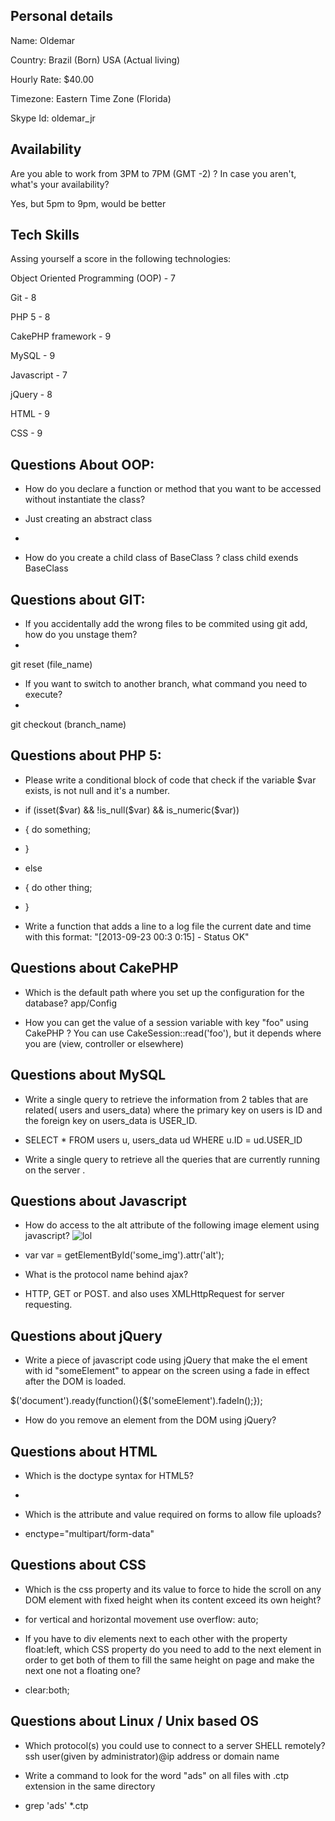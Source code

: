 ## Personal details

Name: Oldemar

Country: Brazil (Born) USA (Actual living)

Hourly Rate: $40.00

Timezone: Eastern Time Zone (Florida)

Skype Id: oldemar_jr

## Availability

Are you able to work from 3PM to 7PM (GMT -2) ? In case you aren't, what's your availability?

Yes, but 5pm to 9pm, would be better
 
## Tech Skills

Assing yourself a score in the following technologies:


Object Oriented Programming (OOP) - 7

Git - 8

PHP 5 - 8

CakePHP framework - 9

MySQL -  9

Javascript - 7

jQuery -  8

HTML - 9

CSS - 9

## Questions About OOP:

- How do you declare a function or method that you want to be accessed without instantiate the class?
- Just creating an abstract class
- 

- How do you create a child class of BaseClass ?
class child exends BaseClass
 
## Questions about GIT:

- If you accidentally add the wrong files to be commited using git add, how do you unstage them?
- 
git reset (file_name)

- If you want to switch to another branch, what command you need to execute?
- 
git checkout (branch_name)

 
## Questions about PHP 5:

- Please write a conditional block of code that check if the variable $var exists, is not null and it's a number.
- if (isset($var) && !is_null($var) && is_numeric($var))
- { 
    do something;
- }
- else
- {
    do other thing;
- }

- Write a function that adds a line to a log file the current date and time with this format: "[2013-09-23 00:3 0:15] - Status OK"

## Questions about CakePHP

- Which is the default path where you set up the configuration for the database?
 app/Config

- How you can get the value of a session variable with key "foo" using CakePHP ?
You can use CakeSession::read('foo'), but it depends where you are (view, controller or elsewhere) 

## Questions about MySQL

- Write a single query to retrieve the information from 2 tables that are related( users and users_data) where the primary key on users is ID and the foreign key on users_data is USER_ID.
- SELECT * FROM users u, users_data ud WHERE u.ID = ud.USER_ID

- Write a single query to retrieve all the queries that are currently running on the server .

## Questions about Javascript

- How do access to the alt attribute of the following image element using javascript? <img src='http://example.com/image.jpg' id='some_img' alt='lol' />
- var var = getElementById('some_img').attr('alt');

- What is the protocol name behind ajax?
- HTTP, GET or POST. and also uses XMLHttpRequest for server requesting. 

## Questions about jQuery

- Write a piece of javascript code using jQuery that make the el ement with id "someElement" to appear on the screen using a fade in effect after the DOM is loaded.

$('document').ready(function(){$('someElement').fadeIn();});

- How do you remove an element from the DOM using jQuery?
 
## Questions about HTML

- Which is the doctype syntax for HTML5?
- <!DOCTYPE html>

- Which is the attribute and value required on forms to allow file uploads?
- enctype="multipart/form-data"

## Questions about CSS

- Which is the css property and its value to force to hide the scroll on any DOM element with fixed height when its content exceed its own height?
- for vertical and horizontal movement use overflow: auto;

- If you have to div elements next to each other with the property float:left, which CSS property do you need to add to the next element in order to get both of them to fill the same height on page and make the next one not a floating one?
- clear:both;

## Questions about Linux / Unix based OS

- Which protocol(s) you could use to connect to a server SHELL remotely?
ssh user(given by administrator)@ip address or domain name

- Write a command to look for the word "ads" on all files with .ctp extension in the same directory
- grep 'ads' *.ctp 
